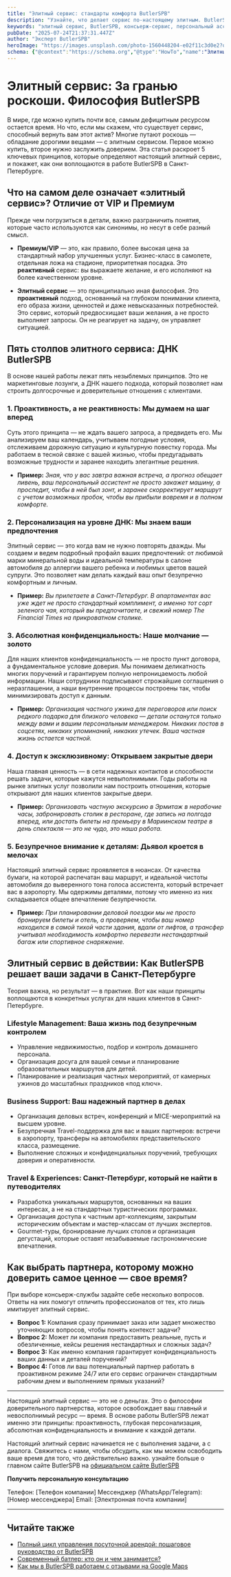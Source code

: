 ```yaml
---
title: "Элитный сервис: стандарты комфорта ButlerSPB"
description: "Узнайте, что делает сервис по-настоящему элитным. ButlerSPB предлагает не просто услуги, а эксклюзивный опыт, основанный на безупречном внимании к деталям."
keywords: "элитный сервис, ButlerSPB, консьерж-сервис, персональный ассистент, премиум услуги, эксклюзивный сервис, люкс"
pubDate: "2025-07-24T21:37:31.447Z"
author: "Эксперт ButlerSPB"
heroImage: "https://images.unsplash.com/photo-1560448204-e02f11c3d0e2?q=80&w=2070&auto=format&fit=crop"
schema: {"@context":"https://schema.org","@type":"HowTo","name":"Элитный сервис: стандарты комфорта ButlerSPB","description":"Узнайте, что делает сервис по-настоящему элитным. ButlerSPB предлагает не просто услуги, а эксклюзивный опыт, основанный на безупречном внимании к деталям.","image":{"@type":"ImageObject","url":"https://images.unsplash.com/photo-1560448204-e02f11c3d0e2?q=80&w=2070&auto=format&fit=crop"},"aggregateRating":{"@type":"AggregateRating","ratingValue":"4.7","reviewCount":825,"bestRating":"5","worstRating":"1"},"publisher":{"@type":"Organization","name":"Блог ButlerSPB","logo":{"@type":"ImageObject","url":"https://butlerspb-blog.netlify.app/favicon.ico"}},"mainEntityOfPage":{"@type":"WebPage","@id":"https://butlerspb-blog.netlify.app/blog/elitnyy-servis/"}}
---
```

# Элитный сервис: За гранью роскоши. Философия ButlerSPB

В мире, где можно купить почти все, самым дефицитным ресурсом остается время. Но что, если мы скажем, что существует сервис, способный вернуть вам этот актив? Многие путают роскошь — обладание дорогими вещами — с элитным сервисом. Первое можно купить, второе нужно заслужить доверием. Эта статья раскроет 5 ключевых принципов, которые определяют настоящий элитный сервис, и покажет, как они воплощаются в работе ButlerSPB в Санкт-Петербурге.

## Что на самом деле означает «элитный сервис»? Отличие от VIP и Премиум

Прежде чем погрузиться в детали, важно разграничить понятия, которые часто используются как синонимы, но несут в себе разный смысл.

*   **Премиум/VIP** — это, как правило, более высокая цена за стандартный набор улучшенных услуг. Бизнес-класс в самолете, отдельная ложа на стадионе, приоритетная посадка. Это **реактивный** сервис: вы выражаете желание, и его исполняют на более качественном уровне.

*   **Элитный сервис** — это принципиально иная философия. Это **проактивный** подход, основанный на глубоком понимании клиента, его образа жизни, ценностей и даже невысказанных потребностей. Это сервис, который предвосхищает ваши желания, а не просто выполняет запросы. Он не реагирует на задачу, он управляет ситуацией.

## Пять столпов элитного сервиса: ДНК ButlerSPB

В основе нашей работы лежат пять незыблемых принципов. Это не маркетинговые лозунги, а ДНК нашего подхода, который позволяет нам строить долгосрочные и доверительные отношения с клиентами.

### 1. Проактивность, а не реактивность: Мы думаем на шаг вперед

Суть этого принципа — не ждать вашего запроса, а предвидеть его. Мы анализируем ваш календарь, учитываем погодные условия, отслеживаем дорожную ситуацию и культурную повестку города. Мы работаем в тесной связке с вашей жизнью, чтобы предугадывать возможные трудности и заранее находить элегантные решения.

*   **Пример:** *Зная, что у вас завтра важная встреча, а прогноз обещает ливень, ваш персональный ассистент не просто закажет машину, а проследит, чтобы в ней был зонт, и заранее скорректирует маршрут с учетом возможных пробок, чтобы вы прибыли вовремя и в полном комфорте.*

### 2. Персонализация на уровне ДНК: Мы знаем ваши предпочтения

Элитный сервис — это когда вам не нужно повторять дважды. Мы создаем и ведем подробный профайл ваших предпочтений: от любимой марки минеральной воды и идеальной температуры в салоне автомобиля до аллергии вашего ребенка и любимых цветов вашей супруги. Это позволяет нам делать каждый ваш опыт безупречно комфортным и личным.

*   **Пример:** *Вы прилетаете в Санкт-Петербург. В апартаментах вас уже ждет не просто стандартный комплимент, а именно тот сорт зеленого чая, который вы предпочитаете, и свежий номер The Financial Times на прикроватном столике.*

### 3. Абсолютная конфиденциальность: Наше молчание — золото

Для наших клиентов конфиденциальность — не просто пункт договора, а фундаментальное условие доверия. Мы понимаем деликатность многих поручений и гарантируем полную непроницаемость любой информации. Наши сотрудники подписывают строжайшие соглашения о неразглашении, а наши внутренние процессы построены так, чтобы минимизировать доступ к данным.

*   **Пример:** *Организация частного ужина для переговоров или поиск редкого подарка для близкого человека — детали останутся только между вами и вашим персональным менеджером. Никаких постов в соцсетях, никаких упоминаний, никаких утечек. Ваша частная жизнь остается частной.*

### 4. Доступ к эксклюзивному: Открываем закрытые двери

Наша главная ценность — в сети надежных контактов и способности решать задачи, которые кажутся невыполнимыми. Годы работы на рынке элитных услуг позволили нам построить отношения, которые открывают для наших клиентов закрытые двери.

*   **Пример:** *Организовать частную экскурсию в Эрмитаж в нерабочие часы, забронировать столик в ресторане, где запись на полгода вперед, или достать билеты на премьеру в Мариинском театре в день спектакля — это не чудо, это наша работа.*

### 5. Безупречное внимание к деталям: Дьявол кроется в мелочах

Настоящий элитный сервис проявляется в нюансах. От качества бумаги, на которой распечатан ваш маршрут, и идеальной чистоты автомобиля до выверенного тона голоса ассистента, который встречает вас в аэропорту. Мы одержимы деталями, потому что именно из них складывается общее впечатление безупречности.

*   **Пример:** *При планировании деловой поездки мы не просто бронируем билеты и отель, а проверяем, чтобы ваш номер находился в самой тихой части здания, вдали от лифтов, а трансфер учитывал необходимость комфортно перевезти нестандартный багаж или спортивное снаряжение.*

## Элитный сервис в действии: Как ButlerSPB решает ваши задачи в Санкт-Петербурге

Теория важна, но результат — в практике. Вот как наши принципы воплощаются в конкретных услугах для наших клиентов в Санкт-Петербурге.

### Lifestyle Management: Ваша жизнь под безупречным контролем

*   Управление недвижимостью, подбор и контроль домашнего персонала.
*   Организация досуга для вашей семьи и планирование образовательных маршрутов для детей.
*   Планирование и реализация частных мероприятий, от камерных ужинов до масштабных праздников «под ключ».

### Business Support: Ваш надежный партнер в делах

*   Организация деловых встреч, конференций и MICE-мероприятий на высшем уровне.
*   Безупречная Travel-поддержка для вас и ваших партнеров: встречи в аэропорту, трансферы на автомобилях представительского класса, размещение.
*   Выполнение сложных и конфиденциальных поручений, требующих доверия и оперативности.

### Travel & Experiences: Санкт-Петербург, который не найти в путеводителях

*   Разработка уникальных маршрутов, основанных на ваших интересах, а не на стандартных туристических программах.
*   Организация доступа к частным арт-коллекциям, закрытым историческим объектам и мастер-классам от лучших экспертов.
*   Gourmet-туры, бронирование лучших столов и организация дегустаций, которые оставят незабываемые гастрономические впечатления.

## Как выбрать партнера, которому можно доверить самое ценное — свое время?

При выборе консьерж-службы задайте себе несколько вопросов. Ответы на них помогут отличить профессионалов от тех, кто лишь имитирует элитный сервис.

*   **Вопрос 1:** Компания сразу принимает заказ или задает множество уточняющих вопросов, чтобы понять контекст задачи?
*   **Вопрос 2:** Может ли компания предоставить реальные, пусть и обезличенные, кейсы решения нестандартных и сложных задач?
*   **Вопрос 3:** Как именно компания гарантирует конфиденциальность ваших данных и деталей поручений?
*   **Вопрос 4:** Готов ли ваш потенциальный партнер работать в проактивном режиме 24/7 или его сервис ограничен стандартным рабочим днем и выполнением прямых указаний?

***

Настоящий элитный сервис — это не о деньгах. Это о философии доверительного партнерства, которое освобождает ваш главный и невосполнимый ресурс — время. В основе работы ButlerSPB лежат именно эти принципы: проактивность, глубокая персонализация, абсолютная конфиденциальность и внимание к каждой детали.

Настоящий элитный сервис начинается не с выполнения задачи, а с диалога. Свяжитесь с нами, чтобы обсудить, как мы можем освободить ваше время для того, что действительно важно. узнайте больше о главном сайте ButlerSPB на <a href="https://butlerspb.ru" target="_blank" rel="nofollow">официальном сайте ButlerSPB</a>

**Получить персональную консультацию**

Телефон: [Телефон компании]
Мессенджер (WhatsApp/Telegram): [Номер мессенджера]
Email: [Электронная почта компании]

---

## Читайте также

*   [Полный цикл управления посуточной арендой: пошаговое руководство от ButlerSPB](/blog/polnyy-cikl-upravleniya-posutochnoy-arendoy/)
*   [Современный батлер: кто он и чем занимается?](/blog/kto-takie-batlery/)
*   [Как мы в ButlerSPB работаем с отзывами на Google Maps](/blog/kak-my-rabotaem-s-otzyvami-na-google-maps/)

